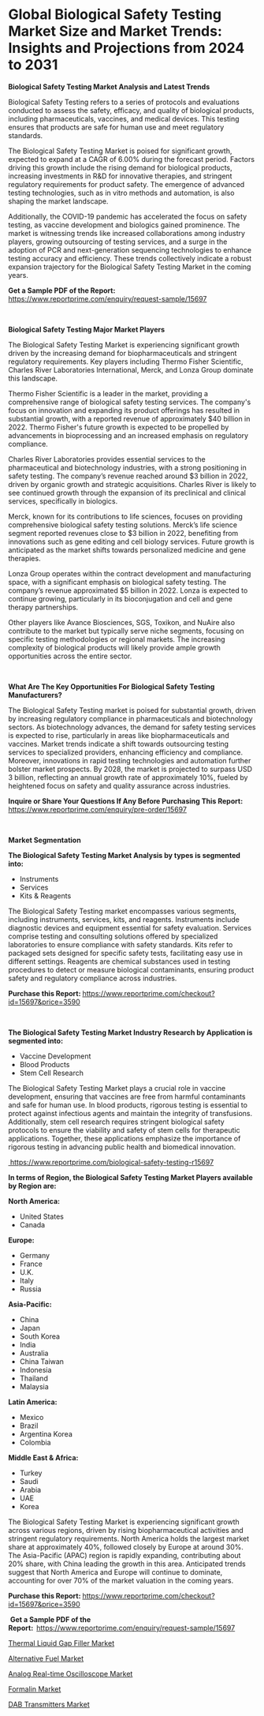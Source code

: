 <p><h1>Global Biological Safety Testing Market Size and Market Trends: Insights and Projections from 2024 to 2031</h1></p><p><strong>Biological Safety Testing Market Analysis and Latest Trends</strong></p>
<p><p>Biological Safety Testing refers to a series of protocols and evaluations conducted to assess the safety, efficacy, and quality of biological products, including pharmaceuticals, vaccines, and medical devices. This testing ensures that products are safe for human use and meet regulatory standards.</p><p>The Biological Safety Testing Market is poised for significant growth, expected to expand at a CAGR of 6.00% during the forecast period. Factors driving this growth include the rising demand for biological products, increasing investments in R&D for innovative therapies, and stringent regulatory requirements for product safety. The emergence of advanced testing technologies, such as in vitro methods and automation, is also shaping the market landscape. </p><p>Additionally, the COVID-19 pandemic has accelerated the focus on safety testing, as vaccine development and biologics gained prominence. The market is witnessing trends like increased collaborations among industry players, growing outsourcing of testing services, and a surge in the adoption of PCR and next-generation sequencing technologies to enhance testing accuracy and efficiency. These trends collectively indicate a robust expansion trajectory for the Biological Safety Testing Market in the coming years.</p></p>
<p><strong>Get a Sample PDF of the Report:&nbsp;</strong> <a href="https://www.reportprime.com/enquiry/request-sample/15697?utm_campaign=1080&utm_medium=2&utm_source=Github&utm_content=ia&utm_term=30112024&utm_id=biological-safety-testing">https://www.reportprime.com/enquiry/request-sample/15697</a></p>
<p>&nbsp;</p>
<p><strong>Biological Safety Testing Major Market Players</strong></p>
<p><p>The Biological Safety Testing Market is experiencing significant growth driven by the increasing demand for biopharmaceuticals and stringent regulatory requirements. Key players including Thermo Fisher Scientific, Charles River Laboratories International, Merck, and Lonza Group dominate this landscape.</p><p>Thermo Fisher Scientific is a leader in the market, providing a comprehensive range of biological safety testing services. The company's focus on innovation and expanding its product offerings has resulted in substantial growth, with a reported revenue of approximately $40 billion in 2022. Thermo Fisher's future growth is expected to be propelled by advancements in bioprocessing and an increased emphasis on regulatory compliance.</p><p>Charles River Laboratories provides essential services to the pharmaceutical and biotechnology industries, with a strong positioning in safety testing. The company’s revenue reached around $3 billion in 2022, driven by organic growth and strategic acquisitions. Charles River is likely to see continued growth through the expansion of its preclinical and clinical services, specifically in biologics.</p><p>Merck, known for its contributions to life sciences, focuses on providing comprehensive biological safety testing solutions. Merck’s life science segment reported revenues close to $3 billion in 2022, benefiting from innovations such as gene editing and cell biology services. Future growth is anticipated as the market shifts towards personalized medicine and gene therapies.</p><p>Lonza Group operates within the contract development and manufacturing space, with a significant emphasis on biological safety testing. The company’s revenue approximated $5 billion in 2022. Lonza is expected to continue growing, particularly in its bioconjugation and cell and gene therapy partnerships.</p><p>Other players like Avance Biosciences, SGS, Toxikon, and NuAire also contribute to the market but typically serve niche segments, focusing on specific testing methodologies or regional markets. The increasing complexity of biological products will likely provide ample growth opportunities across the entire sector.</p></p>
<p>&nbsp;</p>
<p><strong>What Are The Key Opportunities For Biological Safety Testing Manufacturers?</strong></p>
<p><p>The Biological Safety Testing market is poised for substantial growth, driven by increasing regulatory compliance in pharmaceuticals and biotechnology sectors. As biotechnology advances, the demand for safety testing services is expected to rise, particularly in areas like biopharmaceuticals and vaccines. Market trends indicate a shift towards outsourcing testing services to specialized providers, enhancing efficiency and compliance. Moreover, innovations in rapid testing technologies and automation further bolster market prospects. By 2028, the market is projected to surpass USD 3 billion, reflecting an annual growth rate of approximately 10%, fueled by heightened focus on safety and quality assurance across industries.</p></p>
<p><strong>Inquire or Share Your Questions If Any Before Purchasing This Report:</strong> <a href="https://www.reportprime.com/enquiry/pre-order/15697?utm_campaign=1080&utm_medium=2&utm_source=Github&utm_content=ia&utm_term=30112024&utm_id=biological-safety-testing">https://www.reportprime.com/enquiry/pre-order/15697</a></p>
<p>&nbsp;</p>
<p><strong>Market Segmentation</strong></p>
<p><strong>The Biological Safety Testing Market Analysis by types is segmented into:</strong></p>
<p><ul><li>Instruments</li><li>Services</li><li>Kits & Reagents</li></ul></p>
<p><p>The Biological Safety Testing market encompasses various segments, including instruments, services, kits, and reagents. Instruments include diagnostic devices and equipment essential for safety evaluation. Services comprise testing and consulting solutions offered by specialized laboratories to ensure compliance with safety standards. Kits refer to packaged sets designed for specific safety tests, facilitating easy use in different settings. Reagents are chemical substances used in testing procedures to detect or measure biological contaminants, ensuring product safety and regulatory compliance across industries.</p></p>
<p><strong>Purchase this Report:&nbsp;</strong><a href="https://www.reportprime.com/checkout?id=15697&price=3590&utm_campaign=1080&utm_medium=2&utm_source=Github&utm_content=ia&utm_term=30112024&utm_id=biological-safety-testing">https://www.reportprime.com/checkout?id=15697&price=3590</a></p>
<p>&nbsp;</p>
<p><strong>The Biological Safety Testing Market Industry Research by Application is segmented into:</strong></p>
<p><ul><li>Vaccine Development</li><li>Blood Products</li><li>Stem Cell Research</li></ul></p>
<p><p>The Biological Safety Testing Market plays a crucial role in vaccine development, ensuring that vaccines are free from harmful contaminants and safe for human use. In blood products, rigorous testing is essential to protect against infectious agents and maintain the integrity of transfusions. Additionally, stem cell research requires stringent biological safety protocols to ensure the viability and safety of stem cells for therapeutic applications. Together, these applications emphasize the importance of rigorous testing in advancing public health and biomedical innovation.</p></p>
<p><a href="https://www.reportprime.com/biological-safety-testing-r15697?utm_campaign=1080&utm_medium=2&utm_source=Github&utm_content=ia&utm_term=30112024&utm_id=biological-safety-testing">&nbsp;https://www.reportprime.com/biological-safety-testing-r15697</a></p>
<p><strong>In terms of Region, the Biological Safety Testing Market Players available by Region are:</strong></p>
<p>
    <p> <strong> North America: </strong>
        <ul>
            <li>United States</li>
            <li>Canada</li>
        </ul>
        </p> 
    <p> <strong> Europe: </strong>
        <ul>
            <li>Germany</li>
            <li>France</li>
            <li>U.K.</li>
            <li>Italy</li>
            <li>Russia</li>
        </ul>
        </p> 
    <p> <strong> Asia-Pacific: </strong>
        <ul>
            <li>China</li>
            <li>Japan</li>
            <li>South Korea</li>
            <li>India</li>
            <li>Australia</li>
            <li>China Taiwan</li>
            <li>Indonesia</li>
            <li>Thailand</li>
            <li>Malaysia</li>
        </ul>
        </p> 
    <p> <strong> Latin America: </strong>
        <ul>
            <li>Mexico</li>
            <li>Brazil</li>
            <li>Argentina Korea</li>
            <li>Colombia</li>
        </ul>
        </p> 
    <p> <strong> Middle East & Africa: </strong>
        <ul>
            <li>Turkey</li>
            <li>Saudi</li>
            <li>Arabia</li>
            <li>UAE</li>
            <li>Korea</li>
        </ul>
    </p>
    </p>
<p><p>The Biological Safety Testing Market is experiencing significant growth across various regions, driven by rising biopharmaceutical activities and stringent regulatory requirements. North America holds the largest market share at approximately 40%, followed closely by Europe at around 30%. The Asia-Pacific (APAC) region is rapidly expanding, contributing about 20% share, with China leading the growth in this area. Anticipated trends suggest that North America and Europe will continue to dominate, accounting for over 70% of the market valuation in the coming years.</p></p>
<p><strong>Purchase this Report: </strong><a href="https://www.reportprime.com/checkout?id=15697&price=3590&utm_campaign=1080&utm_medium=2&utm_source=Github&utm_content=ia&utm_term=30112024&utm_id=biological-safety-testing">https://www.reportprime.com/checkout?id=15697&price=3590</a></p>
<p>&nbsp;<strong>Get a Sample PDF of the Report:&nbsp;&nbsp;</strong><a href="https://www.reportprime.com/enquiry/request-sample/15697?utm_campaign=1080&utm_medium=2&utm_source=Github&utm_content=ia&utm_term=30112024&utm_id=biological-safety-testing">https://www.reportprime.com/enquiry/request-sample/15697</a></p>
<p><strong></strong></p>
<p><p><a href="https://issuu.com/reportprime-2/docs/thermal-liquid-gap-filler-market-size-2030.pptx?utm_campaign=1080&utm_medium=2&utm_source=Github&utm_content=ia&utm_term=30112024&utm_id=biological-safety-testing">Thermal Liquid Gap Filler Market</a></p><p><a href="https://github.com/gdfhhhj/Market-Research-Report-List-6/blob/main/alternative-fuel-market.md?utm_campaign=1080&utm_medium=2&utm_source=Github&utm_content=ia&utm_term=30112024&utm_id=biological-safety-testing">Alternative Fuel Market</a></p><p><a href="https://issuu.com/reportprime-2/docs/analog-real-time-oscilloscope-market-size-2030.ppt?utm_campaign=1080&utm_medium=2&utm_source=Github&utm_content=ia&utm_term=30112024&utm_id=biological-safety-testing">Analog Real-time Oscilloscope Market</a></p><p><a href="https://www.linkedin.com/pulse/analyzing-global-formalin-market-growth-prospects-future-msvhe?utm_campaign=1080&utm_medium=2&utm_source=Github&utm_content=ia&utm_term=30112024&utm_id=biological-safety-testing">Formalin Market</a></p><p><a href="https://www.linkedin.com/pulse/dab-transmitters-market-research-report-exploring-size-6zole?utm_campaign=1080&utm_medium=2&utm_source=Github&utm_content=ia&utm_term=30112024&utm_id=biological-safety-testing">DAB Transmitters Market</a></p></p>
